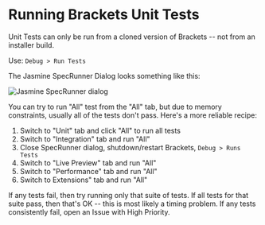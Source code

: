 # Running Brackets Unit Tests

Unit Tests can only be run from a cloned version of Brackets -- not from an installer build.

Use: `Debug > Run Tests`

The Jasmine SpecRunner Dialog looks something like this:

![Jasmine SpecRunner dialog](http://i.imgur.com/ZzozdSA.png)

You can try to run "All" test from the "All" tab, but due to memory constraints,
usually all of the tests don't pass. Here's a more reliable recipe:

1. Switch to "Unit" tab and click "All" to run all tests
2. Switch to "Integration" tab and run "All"
3. Close SpecRunner dialog, shutdown/restart Brackets, `Debug > Runs Tests`
4. Switch to "Live Preview" tab and run "All"
5. Switch to "Performance" tab and run "All"
6. Switch to Extensions" tab and run "All"

If any tests fail, then try running only that suite of tests.
If all tests for that suite pass, then that's OK -- this is most likely a timing problem.
If any tests consistently fail, open an Issue with High Priority.
